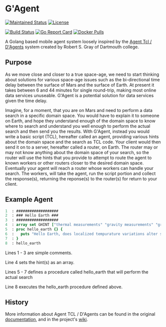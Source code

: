 # G'Agent
[![Maintained Status](https://img.shields.io/maintenance/yes/2021?style=plastic)](https://git.dragonheim.net/dragonheim/gagent)
[![License](https://img.shields.io/badge/License-MIT-limegreen.svg)](https://git.dragonheim.net/dragonheim/gagent/src/branch/main/LICENSE)

[![Build Status](https://drone.dragonheim.net/api/badges/dragonheim/gagent/status.svg)](https://drone.dragonheim.net/dragonheim/gagent)
[![Go Report Card](https://goreportcard.com/badge/git.dragonheim.net/dragonheim/gagent)](https://goreportcard.com/report/git.dragonheim.net/dragonheim/gagent)
[![Docker Pulls](https://img.shields.io/docker/pulls/dragonheim/gagent)](https://hub.docker.com/r/dragonheim/gagent/tags?page=1&ordering=last_updated)

A Golang based mobile agent system loosely inspired by the [Agent Tcl / D'Agents](http://www.cs.dartmouth.edu/~dfk/agents/) system created by Robert S. Gray of Dartmouth college.

## Purpose
As we move close and closer to a true space-age, we need to start thinking about solutions for various space-age issues such as the bi-directional time delay between the surface of Mars and the surface of Earth. At present it takes between 6 and 44 minutes for single round-trip, making most online data services unuseable. G'Agent is a potential solution for data services given the time delay.

Imagine, for a moment, that you are on Mars and need to perform a data search in a specific domain space. You would have to explain it to someone on Earth, and hope they understand enough of the domain space to know where to search and understand you well enough to perform the actual search and then send you the results. With G'Agent, instead you would write a basic script (TCL), hereafter called an agent, providing various hints about the domain space and the search as TCL code. Your client would then send it on to a server, hereafter called a router, on Earth. The router may or may not know anything about the domain space of your search, so the router will use the hints that you provide to attempt to route the agent to known workers or other routers closer to the desired domain space. Eventually your agent will reach a router whose workers can handle your search.  The workers, will take the agent, run the script portion and collect the response(s), returning the reponse(s) to the router(s) for return to your client.

## Example Agent
```tcl
1  : ###################
2  : ### Hello Earth ###
3  : ###################
4  : array set GHINT ["thermal measurements" "gravity measurements" "gravity fluctuations"]
5  : proc hello_earth {} {
6  :   puts "Hello Earth, does localized tempurature variations alter specific gravity?"
7  : }
8  : hello_earth
```
Lines 1 - 3 are simple comments.

Line  4 sets the hint(s) as an array.

Lines 5 - 7 defines a procedure called hello_earth that will perform the actual search

Line  8 executes the hello_earth procedure defined above.


## History
More information about Agent TCL / D'Agents can be found in the original [documentation](http://www.cs.dartmouth.edu/~dfk/agents/pub/agents/doc.5.1.ps.gz), and in the project's [wiki](https://git.dragonheim.net/dragonheim/gagent/wiki/_pages).
